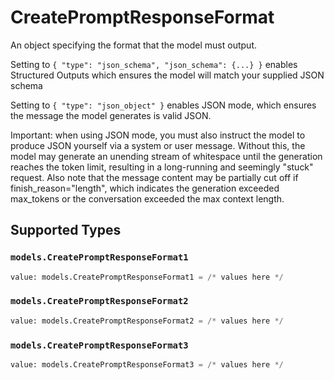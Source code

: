# CreatePromptResponseFormat

An object specifying the format that the model must output. 

 Setting to `{ "type": "json_schema", "json_schema": {...} }` enables Structured Outputs which ensures the model will match your supplied JSON schema 

 Setting to `{ "type": "json_object" }` enables JSON mode, which ensures the message the model generates is valid JSON.

Important: when using JSON mode, you must also instruct the model to produce JSON yourself via a system or user message. Without this, the model may generate an unending stream of whitespace until the generation reaches the token limit, resulting in a long-running and seemingly "stuck" request. Also note that the message content may be partially cut off if finish_reason="length", which indicates the generation exceeded max_tokens or the conversation exceeded the max context length.


## Supported Types

### `models.CreatePromptResponseFormat1`

```python
value: models.CreatePromptResponseFormat1 = /* values here */
```

### `models.CreatePromptResponseFormat2`

```python
value: models.CreatePromptResponseFormat2 = /* values here */
```

### `models.CreatePromptResponseFormat3`

```python
value: models.CreatePromptResponseFormat3 = /* values here */
```

